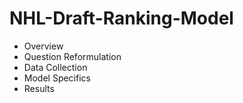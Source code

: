 # NHL-Draft-Ranking-Model

- Overview
- Question Reformulation
- Data Collection
- Model Specifics
- Results